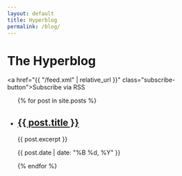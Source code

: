 ```yaml
---
layout: default
title: Hyperblog
permalink: /blog/
---
```


# The Hyperblog

<a href="{{ "/feed.xml" | relative_url }}" class="subscribe-button">Subscribe via RSS</a>

<ul>
  {% for post in site.posts %}
    <li>
      <h2><a href="{{ post.url | relative_url }}">{{ post.title }}</a></h2>
      <p>{{ post.excerpt }}</p>
      <p><time datetime="{{ post.date | date_to_xmlschema }}">{{ post.date | date: "%B %d, %Y" }}</time></p>
    </li>
  {% endfor %}
</ul>